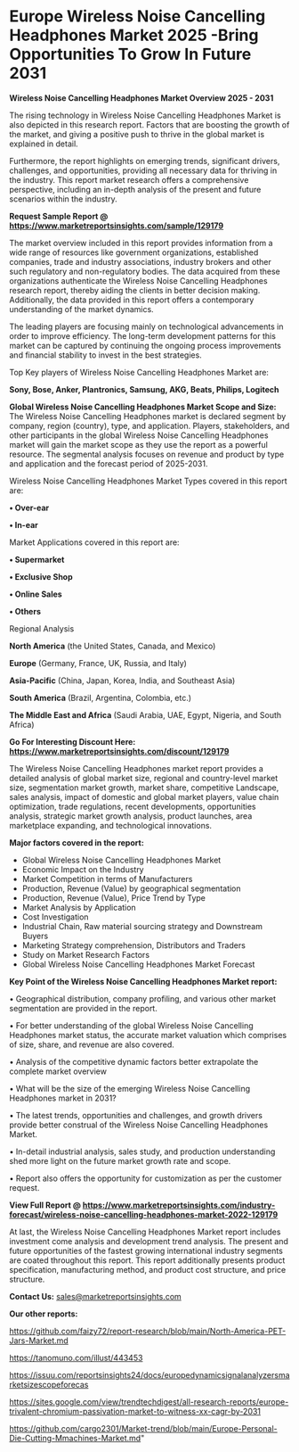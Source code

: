 # Europe Wireless Noise Cancelling Headphones Market 2025 -Bring Opportunities To Grow In Future 2031

<Strong> Wireless Noise Cancelling Headphones Market Overview 2025 - 2031</strong>

The rising technology in Wireless Noise Cancelling Headphones Market is also depicted in this research report. Factors that are boosting the growth of the market, and giving a positive push to thrive in the global market is explained in detail.

Furthermore, the report highlights on emerging trends, significant drivers, challenges, and opportunities, providing all necessary data for thriving in the industry. This report market research offers a comprehensive perspective, including an in-depth analysis of the present and future scenarios within the industry.

<strong>Request Sample Report @ <a href=https://www.marketreportsinsights.com/sample/129179>https://www.marketreportsinsights.com/sample/129179</a></strong>

The market overview included in this report provides information from a wide range of resources like government organizations, established companies, trade and industry associations, industry brokers and other such regulatory and non-regulatory bodies. The data acquired from these organizations authenticate the Wireless Noise Cancelling Headphones research report, thereby aiding the clients in better decision making. Additionally, the data provided in this report offers a contemporary understanding of the market dynamics.

The leading players are focusing mainly on technological advancements in order to improve efficiency. The long-term development patterns for this market can be captured by continuing the ongoing process improvements and financial stability to invest in the best strategies.

Top Key players of Wireless Noise Cancelling Headphones Market are:

<strong>Sony, Bose, Anker, Plantronics, Samsung, AKG, Beats, Philips, Logitech</strong>

<strong><b>Global Wireless Noise Cancelling Headphones Market Scope and Size:</b></strong>
The Wireless Noise Cancelling Headphones market is declared segment by company, region (country), type, and application. Players, stakeholders, and other participants in the global Wireless Noise Cancelling Headphones market will gain the market scope as they use the report as a powerful resource. The segmental analysis focuses on revenue and product by type and application and the forecast period of 2025-2031.

Wireless Noise Cancelling Headphones Market Types covered in this report are:

<strong>• Over-ear

• In-ear</strong>

Market Applications covered in this report are:

<strong>• Supermarket

• Exclusive Shop

• Online Sales

• Others</strong> 

Regional Analysis

<strong>North America</strong> (the United States, Canada, and Mexico)

<strong>Europe</strong> (Germany, France, UK, Russia, and Italy)

<strong>Asia-Pacific</strong> (China, Japan, Korea, India, and Southeast Asia)

<strong>South America</strong> (Brazil, Argentina, Colombia, etc.)

<strong>The Middle East and Africa</strong> (Saudi Arabia, UAE, Egypt, Nigeria, and South Africa)

<strong>Go For Interesting Discount Here: <a href=https://www.marketreportsinsights.com/discount/129179>https://www.marketreportsinsights.com/discount/129179</a></strong>

The Wireless Noise Cancelling Headphones market report provides a detailed analysis of global market size, regional and country-level market size, segmentation market growth, market share, competitive Landscape, sales analysis, impact of domestic and global market players, value chain optimization, trade regulations, recent developments, opportunities analysis, strategic market growth analysis, product launches, area marketplace expanding, and technological innovations.

<strong><b>Major factors covered in the report:</b></strong>
<ul>
  <li>Global Wireless Noise Cancelling Headphones Market </li>
  <li>Economic Impact on the Industry</li>
  <li>Market Competition in terms of Manufacturers</li>
  <li>Production, Revenue (Value) by geographical segmentation</li>
  <li>Production, Revenue (Value), Price Trend by Type</li>
  <li>Market Analysis by Application</li>
  <li>Cost Investigation</li>
  <li>Industrial Chain, Raw material sourcing strategy and Downstream Buyers</li>
  <li>Marketing Strategy comprehension, Distributors and Traders</li>
  <li>Study on Market Research Factors</li>
  <li>Global Wireless Noise Cancelling Headphones Market Forecast</li>
</ul>

<strong><b>Key Point of the Wireless Noise Cancelling Headphones Market report:</b></strong>

• Geographical distribution, company profiling, and various other market segmentation are provided in the report.

• For better understanding of the global Wireless Noise Cancelling Headphones market status, the accurate market valuation which comprises of size, share, and revenue are also covered.

• Analysis of the competitive dynamic factors better extrapolate the complete market overview

• What will be the size of the emerging Wireless Noise Cancelling Headphones market in 2031?

• The latest trends, opportunities and challenges, and growth drivers provide better construal of the Wireless Noise Cancelling Headphones Market.

• In-detail industrial analysis, sales study, and production understanding shed more light on the future market growth rate and scope.

• Report also offers the opportunity for customization as per the customer request.

<strong><b>View Full Report @ <a href=https://www.marketreportsinsights.com/industry-forecast/wireless-noise-cancelling-headphones-market-2022-129179>https://www.marketreportsinsights.com/industry-forecast/wireless-noise-cancelling-headphones-market-2022-129179</a></b></strong>


At last, the Wireless Noise Cancelling Headphones Market report includes investment come analysis and development trend analysis. The present and future opportunities of the fastest growing international industry segments are coated throughout this report. This report additionally presents product specification, manufacturing method, and product cost structure, and price structure.

<strong>Contact Us:</strong>
sales@marketreportsinsights.com

<strong>Our other reports:</strong>

<a href=https://github.com/faizy72/report-research/blob/main/North-America-PET-Jars-Market.md>https://github.com/faizy72/report-research/blob/main/North-America-PET-Jars-Market.md</a>

<a href=https://tanomuno.com/illust/443453>https://tanomuno.com/illust/443453</a>

<a href=https://issuu.com/reportsinsights24/docs/europedynamicsignalanalyzersmarketsizescopeforecas>https://issuu.com/reportsinsights24/docs/europedynamicsignalanalyzersmarketsizescopeforecas</a>

<a href=https://sites.google.com/view/trendtechdigest/all-research-reports/europe-trivalent-chromium-passivation-market-to-witness-xx-cagr-by-2031>https://sites.google.com/view/trendtechdigest/all-research-reports/europe-trivalent-chromium-passivation-market-to-witness-xx-cagr-by-2031</a>

<a href=https://github.com/cargo2301/Market-trend/blob/main/Europe-Personal-Die-Cutting-Mmachines-Market.md>https://github.com/cargo2301/Market-trend/blob/main/Europe-Personal-Die-Cutting-Mmachines-Market.md</a>"
